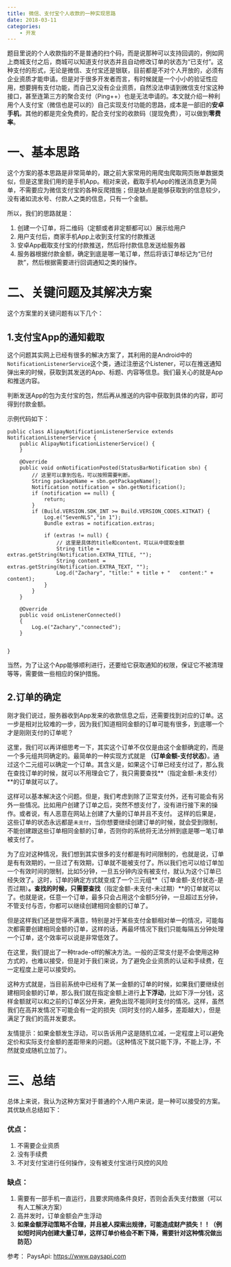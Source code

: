 ```yaml
---
title: 微信、支付宝个人收款的一种实现思路
date: 2018-03-11
categories:
    - 开发
---
```


题目里说的个人收款指的不是普通的扫个码，而是说那种可以支持回调的，例如网上商城支付之后，商城可以知道支付状态并且自动修改订单的状态为“已支付”。这种支付的形式，无论是微信、支付宝还是银联，目前都是不对个人开放的，必须有企业资质才能申请。但是对于很多开发者而言，有时候就是一个小小的验证性应用，想要拥有支付功能，而自己又没有企业资质，自然没法申请到微信支付宝这种接口，甚至连第三方的聚合支付（Ping++）也是无法申请的。本文就介绍一种利用个人支付宝（微信也是可以的）自己实现支付功能的思路，成本是一部旧的**安卓手机**，其他的都是完全免费的，配合支付宝的收款码（提现免费），可以做到**零费率**。

<!--more-->


# 一、基本思路
这个方案的基本思路是非常简单的，跟之前大家常用的用爬虫爬取网页账单数据类似，但是这里我们用的是手机App。相对来说，截取手机App的推送消息更为简单，不需要应为微信支付宝的各种反爬措施；但是缺点是能够获取到的信息较少，没有诸如流水号、付款人之类的信息，只有一个金额。

所以，我们的思路就是：
1. 创建一个订单，将二维码（定额或者非定额都可以）展示给用户
1. 用户支付后，商家手机App上收到支付宝的付款推送
1. 安卓App截取支付宝的付款推送，然后将付款信息发送给服务器
1. 服务器根据付款金额，确定到底是哪一笔订单，然后将该订单标记为“已付款”，然后根据需要进行回调通知之类的操作。

# 二、关键问题及其解决方案
这个方案里的关键问题有以下几个：

## 1.支付宝App的通知截取
这个问题其实网上已经有很多的解决方案了，其利用的是Android中的`NotificationListenerService`这个类，通过注册这个Listener，可以在推送通知弹出来的时候，获取到其发送的App、标题、内容等信息。我们最关心的就是App和推送内容。

判断发送App的包为支付宝的包，然后再从推送的内容中获取到具体的内容，即可得到付款金额。

示例代码如下：
```
public class AlipayNotificationListenerService extends NotificationListenerService {
    public AlipayNotificationListenerService() {
    }

    @Override
    public void onNotificationPosted(StatusBarNotification sbn) {
        // 这里可以拿到包名，可以按照需要判断。
        String packageName = sbn.getPackageName();
        Notification notification = sbn.getNotification();
        if (notification == null) {
            return;
        }
        if (Build.VERSION.SDK_INT >= Build.VERSION_CODES.KITKAT) {
            Log.e("SevenNLS","in 1");
            Bundle extras = notification.extras;

            if (extras != null) {
                // 这里是具体的title和content，可以从中提取金额
                String title = extras.getString(Notification.EXTRA_TITLE, "");
                String content = extras.getString(Notification.EXTRA_TEXT, "");
                Log.d("Zachary", "title:" + title + "   content:" + content);
            }
        }
    }

    @Override
    public void onListenerConnected()
    {
        Log.e("Zachary","connected");
    }


}

```
当然，为了让这个App能够顺利进行，还要给它获取通知的权限，保证它不被清理等等，需要做一些相应的保护措施。

## 2.订单的确定
刚才我们说过，服务器收到App发来的收款信息之后，还需要找到对应的订单。这一步是相对比较难的一步，因为我们知道相同金额的订单可能有很多，到底哪一个才是刚刚支付的订单呢？

这里，我们可以再详细思考一下，其实这个订单不仅仅是由这个金额确定的，而是一个多元组共同确定的。最简单的一种实现方式就是 **（订单金额-支付状态）**。通过这个二元组可以确定一个订单。其含义是，如果这个订单已经支付过了，那么我在查找订单的时候，就可以不用理会它了，我只需要查找**（指定金额-未支付）**的订单就可以了。

这样可以基本解决这个问题。但是，我们考虑到除了正常支付外，还有可能会有另外一些情况。比如用户创建了订单之后，突然不想支付了，没有进行接下来的操作。或者说，有人恶意在网站上创建了大量的订单并且不支付。 这样的后果是，这些订单的状态永远都是`未支付`，当你想要继续创建订单的时候，就会受到限制，不能创建跟这些订单相同金额的订单，否则你的系统将无法分辨到底是哪一笔订单被支付了。

为了应对这种情况，我们想到其实很多的支付都是有时间限制的，也就是说，订单是有有效期的，一旦过了有效期，订单就不能被支付了。所以我们也可以给订单加一个有效时间的限制，比如5分钟，一旦五分钟内没有被支付，就认为这个订单已经失效了。这时，订单的确定方式就变成了一个三元组**（订单金额-支付状态-是否过期）**。查找的时候，只需要查找**（指定金额-未支付-未过期）**的订单就可以了。也就是说，任意一个订单，最多只会占用这个金额5分钟，一旦超过五分钟，不管支付与否，你都可以继续创建相同金额的订单了。

但是这样我们还是觉得不满意，特别是对于某些支付金额相对单一的情况，可能每次都需要创建相同金额的订单，这样的话，再最坏情况下我们只能每隔五分钟处理一个订单，这个效率可以说是非常低效了。

在这里，我们提出了一种trade-off的解决方法。一般的正常支付是不会使用这种方式的，也难以接受，但是对于我们来说，为了避免企业资质的认证和手续费，在一定程度上是可以接受的。

这种方式就是，当目前系统中已经有了某一金额的订单的时候，如果我们要继续创建相同金额的订单，那么我们就在指定金额上进行**上下浮动**，比如下浮一分钱，这样金额就可以和之前的订单区分开来，避免出现不能同时支付的情况。这样，虽然我们在高并发情况下可能会有一定的损失（同时支付的人越多，差距越大），但是满足了我们的高并发要求。

友情提示：如果金额发生浮动，可以告诉用户这是随机立减，一定程度上可以避免定价和实际支付金额的差距带来的问题。（这种情况下就只能下浮，不能上浮，不然就变成随机立加了）。

# 三、总结
总体上来说，我认为这种方案对于普通的个人用户来说，是一种可以接受的方案。其优缺点总结如下：

### 优点：
1. 不需要企业资质
1. 没有手续费
1. 不对支付宝进行任何操作，没有被支付宝进行风控的风险

### 缺点：
1. 需要有一部手机一直运行，且要求网络条件良好，否则会丢失支付数据（可以有人工解决方案）
1. 高并发时，订单金额会产生浮动
1. **如果金额浮动策略不合理，并且被人探索出规律，可能造成财产损失！！（例如短时间内创建大量订单，这样订单价格会不断下降，需要针对这种情况做出防范）**



参考：
PaysApi: <https://www.paysapi.com>